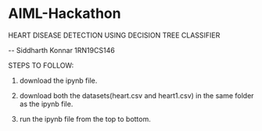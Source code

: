 # AIML-Hackathon

HEART DISEASE DETECTION USING DECISION TREE CLASSIFIER

-- Siddharth Konnar 1RN19CS146


STEPS TO FOLLOW:

1) download the ipynb file.

2) download both the datasets(heart.csv and heart1.csv) in the same folder as the ipynb file.

3) run the ipynb file from the top to bottom.
